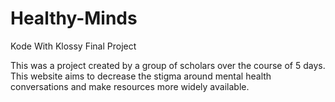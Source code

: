 # Healthy-Minds
Kode With Klossy Final Project 

This was a project created by a group of scholars over the course of 5 days. This website aims to decrease the stigma around mental health conversations and make resources more widely available.
